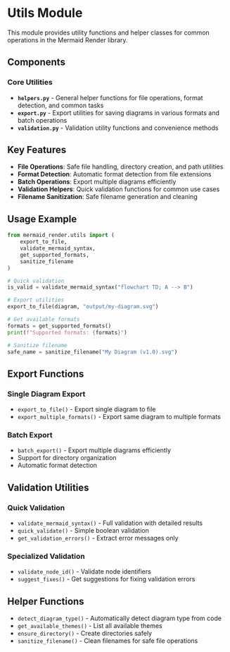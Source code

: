 # Utils Module

This module provides utility functions and helper classes for common operations in the Mermaid Render library.

## Components

### Core Utilities

- **`helpers.py`** - General helper functions for file operations, format detection, and common tasks
- **`export.py`** - Export utilities for saving diagrams in various formats and batch operations
- **`validation.py`** - Validation utility functions and convenience methods

## Key Features

- **File Operations**: Safe file handling, directory creation, and path utilities
- **Format Detection**: Automatic format detection from file extensions
- **Batch Operations**: Export multiple diagrams efficiently
- **Validation Helpers**: Quick validation functions for common use cases
- **Filename Sanitization**: Safe filename generation and cleaning

## Usage Example

```python
from mermaid_render.utils import (
    export_to_file, 
    validate_mermaid_syntax,
    get_supported_formats,
    sanitize_filename
)

# Quick validation
is_valid = validate_mermaid_syntax("flowchart TD; A --> B")

# Export utilities
export_to_file(diagram, "output/my-diagram.svg")

# Get available formats
formats = get_supported_formats()
print(f"Supported formats: {formats}")

# Sanitize filename
safe_name = sanitize_filename("My Diagram (v1.0).svg")
```

## Export Functions

### Single Diagram Export

- `export_to_file()` - Export single diagram to file
- `export_multiple_formats()` - Export same diagram to multiple formats

### Batch Export

- `batch_export()` - Export multiple diagrams efficiently
- Support for directory organization
- Automatic format detection

## Validation Utilities

### Quick Validation

- `validate_mermaid_syntax()` - Full validation with detailed results
- `quick_validate()` - Simple boolean validation
- `get_validation_errors()` - Extract error messages only

### Specialized Validation

- `validate_node_id()` - Validate node identifiers
- `suggest_fixes()` - Get suggestions for fixing validation errors

## Helper Functions

- `detect_diagram_type()` - Automatically detect diagram type from code
- `get_available_themes()` - List all available themes
- `ensure_directory()` - Create directories safely
- `sanitize_filename()` - Clean filenames for safe file operations
